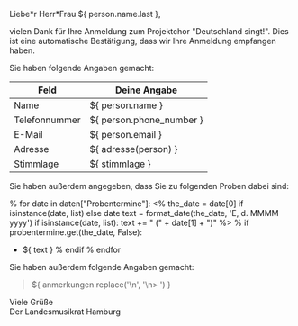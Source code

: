 Liebe\*r Herr\*Frau ${ person.name.last },

vielen Dank für Ihre Anmeldung zum Projektchor "Deutschland singt!". Dies ist
eine automatische Bestätigung, dass wir Ihre Anmeldung empfangen haben.

Sie haben folgende Angaben gemacht:

|Feld          |Deine Angabe              |
|--------------|--------------------------|
|Name          | ${ person.name }         |
|Telefonnummer | ${ person.phone_number } |
|E-Mail        | ${ person.email }        |
|Adresse       | ${ adresse(person) }     |
|Stimmlage     | ${ stimmlage }           |

Sie haben außerdem angegeben, dass Sie zu folgenden Proben dabei sind:

% for date in daten["Probentermine"]:
<%
    the_date = date[0] if isinstance(date, list) else date
    text = format_date(the_date, 'E, d. MMMM yyyy')
    if isinstance(date, list):
        text += " (" + date[1] + ")" 
%>
% if probentermine.get(the_date, False):
- ${ text }
% endif
% endfor

Sie haben außerdem folgende Angaben gemacht:
> ${ anmerkungen.replace('\n', '\n> ') }

Viele Grüße  
Der Landesmusikrat Hamburg

